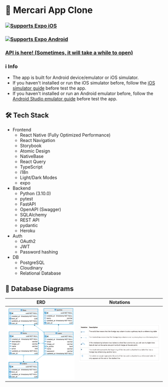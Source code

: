 # 📱 Mercari App Clone
<div>
  <h3>
    <a align="center" href="https://github.com/kentayamada-dev/mercari-clone/releases/download/v1.0.0/ios_simulator_build.tar.gz">
      <img alt="Supports Expo iOS" longdesc="Supports Expo iOS" src="https://img.shields.io/badge/Download iOS App-4630EB.svg?style=for-the-badge&logo=APPLE&labelColor=999999&logoColor=fff" />
    </a>
  </h3>
  <h3>
    <a align="center" href="https://github.com/kentayamada-dev/mercari-clone/releases/download/v1.0.0/android_internal_distribution_build.apk">
      <img alt="Supports Expo Android" longdesc="Supports Expo Android" src="https://img.shields.io/badge/Download Android App-4630EB.svg?style=for-the-badge&logo=ANDROID&labelColor=A4C639&logoColor=fff" />
    </a>
  </h3>
   <h3>
    <a href="https://mercari-clone-api-server.herokuapp.com/">
      API is here! (Sometimes, it will take a while to open)
    </a>
  </h3>
</div>

### ℹ️  Info
  - The app is built for Android device/emulator or iOS simulator.
  - If you haven't installed or run the iOS simulator before, follow the [iOS simulator guide](https://docs.expo.dev/workflow/ios-simulator/) before test the app.
  - If you haven't installed or run an Android emulator before, follow the [Android Studio emulator guide](https://docs.expo.dev/workflow/android-studio-emulator/) before test the app.

## 🛠️ Tech Stack

- Frontend
  - React Native (Fully Optimized Performance)
  - React Navigation
  - Storybook
  - Atomic Design
  - NativeBase
  - React Query
  - TypeScript
  - i18n
  - Light/Dark Modes
  - expo
- Backend
  - Python (3.10.0)
  - pytest
  - FastAPI
  - OpenAPI (Swagger)
  - SQLAlchemy
  - REST API
  - pydantic
  - Heroku
- Auth
  - OAuth2
  - JWT
  - Password hashing
- DB
  - PostgreSQL
  - Cloudinary
  - Relational Database

## 💾 Database Diagrams

|ERD|Notations|
|---|---|
|![ERD](assets/db/erd.png)|![Notations](assets/db/relationship_notation.png)|
